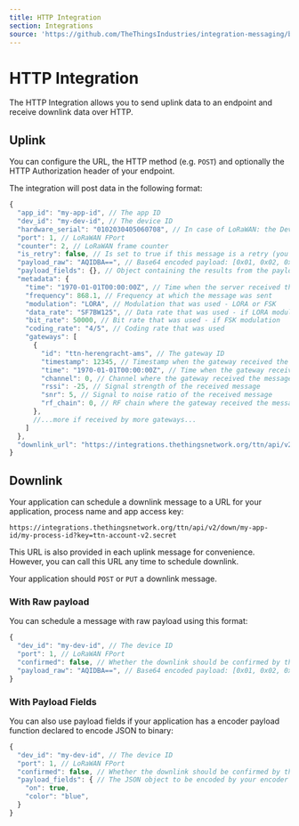 ```yaml
---
title: HTTP Integration
section: Integrations
source: 'https://github.com/TheThingsIndustries/integration-messaging/blob/master/ttn/README.md'
---
```


# HTTP Integration

The HTTP Integration allows you to send uplink data to an endpoint and receive downlink data over HTTP.

## Uplink

You can configure the URL, the HTTP method (e.g. `POST`) and optionally the HTTP Authorization header of your endpoint.

The integration will post data in the following format:

```js
{
  "app_id": "my-app-id", // The app ID
  "dev_id": "my-dev-id", // The device ID
  "hardware_serial": "0102030405060708", // In case of LoRaWAN: the DevEUI
  "port": 1, // LoRaWAN FPort
  "counter": 2, // LoRaWAN frame counter
  "is_retry": false, // Is set to true if this message is a retry (you could also detect this from the counter)
  "payload_raw": "AQIDBA==", // Base64 encoded payload: [0x01, 0x02, 0x03, 0x04]
  "payload_fields": {}, // Object containing the results from the payload functions - left out when empty
  "metadata": {
    "time": "1970-01-01T00:00:00Z", // Time when the server received the message
    "frequency": 868.1, // Frequency at which the message was sent
    "modulation": "LORA", // Modulation that was used - LORA or FSK
    "data_rate": "SF7BW125", // Data rate that was used - if LORA modulation
    "bit_rate": 50000, // Bit rate that was used - if FSK modulation
    "coding_rate": "4/5", // Coding rate that was used
    "gateways": [
      {
        "id": "ttn-herengracht-ams", // The gateway ID
        "timestamp": 12345, // Timestamp when the gateway received the message
        "time": "1970-01-01T00:00:00Z", // Time when the gateway received the message - left out when gateway does not have synchronized time 
        "channel": 0, // Channel where the gateway received the message
        "rssi": -25, // Signal strength of the received message
        "snr": 5, // Signal to noise ratio of the received message
        "rf_chain": 0, // RF chain where the gateway received the message
      },
      //...more if received by more gateways...
    ]
  },
  "downlink_url": "https://integrations.thethingsnetwork.org/ttn/api/v2/down/my-app-id/my-process-id?key=ttn-account-v2.secret"
}
```

## Downlink

Your application can schedule a downlink message to a URL for your application, process name and app access key:

```
https://integrations.thethingsnetwork.org/ttn/api/v2/down/my-app-id/my-process-id?key=ttn-account-v2.secret
```

This URL is also provided in each uplink message for convenience. However, you can call this URL any time to schedule downlink.

Your application should `POST` or `PUT` a downlink message.

### With Raw payload

You can schedule a message with raw payload using this format:

```js
{
  "dev_id": "my-dev-id", // The device ID
  "port": 1, // LoRaWAN FPort
  "confirmed": false, // Whether the downlink should be confirmed by the device
  "payload_raw": "AQIDBA==", // Base64 encoded payload: [0x01, 0x02, 0x03, 0x04]
}
```

### With Payload Fields

You can also use payload fields if your application has a encoder payload function declared to encode JSON to binary:

```js
{
  "dev_id": "my-dev-id", // The device ID
  "port": 1, // LoRaWAN FPort
  "confirmed": false, // Whether the downlink should be confirmed by the device
  "payload_fields": { // The JSON object to be encoded by your encoder payload function
    "on": true,
    "color": "blue",
  }
}
```
